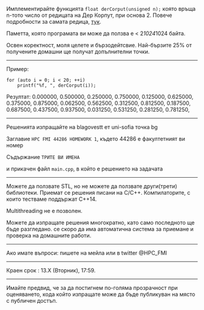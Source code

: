 Имплементирайте функцията `float derCorput(unsigned n);` която връща n-тото число от редицата на Дер Корпут, при основа 2. Повече подробности за самата редица, <a href="https://en.wikipedia.org/wiki/Van_der_Corput_sequence">тук</a>.

Паметта, която програмата ви може да ползва е < 2*1024*1024 байта.

Освен коректност, моля целете и бързодейтсвие. 
Най-бързите 25% от получените домашни ще получат допълнителни точки.

---

Пример:
```
for (auto i = 0; i < 20; ++i)
    printf("%f, ", derCorput(i));
```

Резултат:
0.000000, 0.500000, 0.250000, 0.750000, 0.125000, 0.625000, 0.375000, 0.875000, 0.062500, 0.562500, 0.312500, 0.812500, 0.187500, 0.687500, 0.437500, 0.937500, 0.031250, 0.531250, 0.281250, 0.781250,


---

Решенията изпращайте на blagovestt ет uni-sofia точка bg

Заглавие `HPC FMI 44286 HOMEWORK 1`, където 44286 е факултетният ви номер

Съдържание `ТРИТЕ ВИ ИМЕНА` 

и прикачен файл `main.cpp`, в който е решението на задачата

---

Можете да ползвате STL, но не можете да ползвате други(трети) библиотеки. 
Приемат се решения писани на C/C++.
Компилаторите, с които тестваме поддържат С++14. 

Multithreading не е позволен.

Можете да изпращате решения многократно, като само последното ще бъде разгледано.
се скоро да има автоматична система за приемане и проверка на домашните работи.

---

Ако имате въпроси: пишете на мейла или в twitter @HPC_FMI

---

Краен срок : 13.Х (Вторник), 17:59.

---

Имайте предвид, че за да постигнем по-голяма прозрачност при оценяването, кода който изпращате може да бъде публикуван на място с публичен достъп. 
